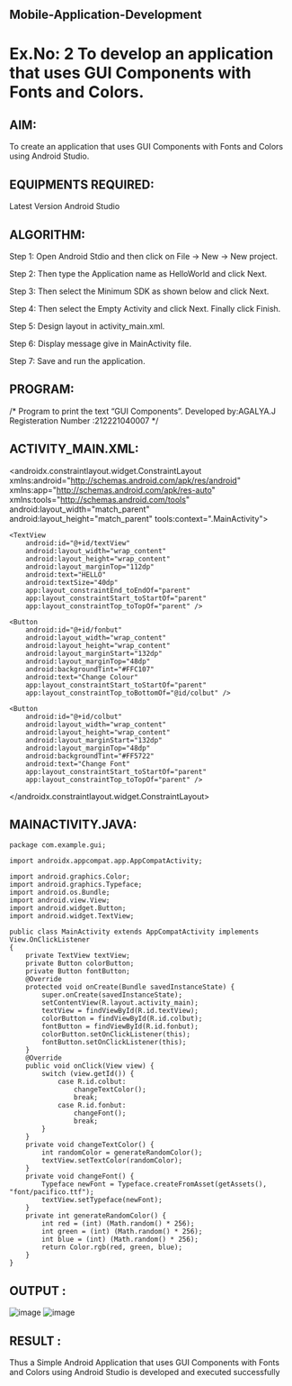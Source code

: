 ## Mobile-Application-Development
# Ex.No: 2 To develop an application that uses GUI Components with Fonts and Colors.
## AIM:
To create an application that uses GUI Components with Fonts and Colors using Android Studio.

## EQUIPMENTS REQUIRED:
Latest Version Android Studio

## ALGORITHM:
Step 1: Open Android Stdio and then click on File -> New -> New project.

Step 2: Then type the Application name as HelloWorld and click Next.

Step 3: Then select the Minimum SDK as shown below and click Next.

Step 4: Then select the Empty Activity and click Next. Finally click Finish.

Step 5: Design layout in activity_main.xml.

Step 6: Display message give in MainActivity file.

Step 7: Save and run the application.

## PROGRAM:
/*
Program to print the text “GUI Components”.
Developed by:AGALYA.J
Registeration Number :212221040007
*/

## ACTIVITY_MAIN.XML:

<?xml version="1.0" encoding="utf-8"?>
<androidx.constraintlayout.widget.ConstraintLayout xmlns:android="http://schemas.android.com/apk/res/android"
    xmlns:app="http://schemas.android.com/apk/res-auto"
    xmlns:tools="http://schemas.android.com/tools"
    android:layout_width="match_parent"
    android:layout_height="match_parent"
    tools:context=".MainActivity">

    <TextView
        android:id="@+id/textView"
        android:layout_width="wrap_content"
        android:layout_height="wrap_content"
        android:layout_marginTop="112dp"
        android:text="HELLO"
        android:textSize="40dp"
        app:layout_constraintEnd_toEndOf="parent"
        app:layout_constraintStart_toStartOf="parent"
        app:layout_constraintTop_toTopOf="parent" />

    <Button
        android:id="@+id/fonbut"
        android:layout_width="wrap_content"
        android:layout_height="wrap_content"
        android:layout_marginStart="132dp"
        android:layout_marginTop="48dp"
        android:backgroundTint="#FFC107"
        android:text="Change Colour"
        app:layout_constraintStart_toStartOf="parent"
        app:layout_constraintTop_toBottomOf="@id/colbut" />

    <Button
        android:id="@+id/colbut"
        android:layout_width="wrap_content"
        android:layout_height="wrap_content"
        android:layout_marginStart="132dp"
        android:layout_marginTop="48dp"
        android:backgroundTint="#FF5722"
        android:text="Change Font"
        app:layout_constraintStart_toStartOf="parent"
        app:layout_constraintTop_toTopOf="parent" />

</androidx.constraintlayout.widget.ConstraintLayout>

## MAINACTIVITY.JAVA:
```
package com.example.gui;

import androidx.appcompat.app.AppCompatActivity;

import android.graphics.Color;
import android.graphics.Typeface;
import android.os.Bundle;
import android.view.View;
import android.widget.Button;
import android.widget.TextView;

public class MainActivity extends AppCompatActivity implements View.OnClickListener
{
    private TextView textView;
    private Button colorButton;
    private Button fontButton;
    @Override
    protected void onCreate(Bundle savedInstanceState) {
        super.onCreate(savedInstanceState);
        setContentView(R.layout.activity_main);
        textView = findViewById(R.id.textView);
        colorButton = findViewById(R.id.colbut);
        fontButton = findViewById(R.id.fonbut);
        colorButton.setOnClickListener(this);
        fontButton.setOnClickListener(this);
    }
    @Override
    public void onClick(View view) {
        switch (view.getId()) {
            case R.id.colbut:
                changeTextColor();
                break;
            case R.id.fonbut:
                changeFont();
                break;
        }
    }
    private void changeTextColor() {
        int randomColor = generateRandomColor();
        textView.setTextColor(randomColor);
    }
    private void changeFont() {
        Typeface newFont = Typeface.createFromAsset(getAssets(), "font/pacifico.ttf");
        textView.setTypeface(newFont);
    }
    private int generateRandomColor() {
        int red = (int) (Math.random() * 256);
        int green = (int) (Math.random() * 256);
        int blue = (int) (Math.random() * 256);
        return Color.rgb(red, green, blue);
    }
}
```
## OUTPUT :
![image](https://github.com/Agalya1525/Mobile-Application-Development/assets/136266932/4f5cddb3-a359-4207-a9c0-e40869fbd34e)
![image](https://github.com/Agalya1525/Mobile-Application-Development/assets/136266932/0f40ddb4-a384-4934-b71d-b69d84cd75f7)


## RESULT :
Thus a Simple Android Application that uses GUI Components with Fonts and Colors using Android
Studio is developed and executed successfully


